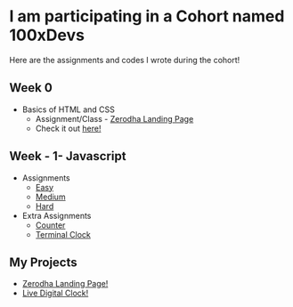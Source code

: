 # I am participating in a Cohort named 100xDevs
Here are the assignments and codes I wrote during the cohort!
## Week 0
- Basics of HTML and CSS
  - Assignment/Class - [Zerodha Landing Page]([https://github.com/SamyakMahajan/Zerodha_Landing_Page])
  - Check it out [here!](https://SamyakMahajan.github.io/Zerodha_Landing_Page/index.html)

## Week - 1- Javascript
- Assignments
  - [Easy](https://github.com/SamyakMahajan/assignments/tree/master/01-js/easy)
  - [Medium](https://github.com/SamyakMahajan/assignments/01-js/medium)
  - [Hard](https://github.com/SamyakMahajan/assignments/01-js/hard)
- Extra Assignments
    - [Counter](https://github.com/dexter-ifti/100Xdevs/blob/main/Week-1/class-assignments/counter.js)
    - [Terminal Clock](https://github.com/SamyakMahajan/assignments/blob/master/01-js/terminal_clock.js)
     
## My Projects
- [Zerodha Landing Page!](https://SamyakMahajan.github.io/Zerodha_Landing_Page/index.html)
- [Live Digital Clock!](https://samyakmahajan.github.io/Digital_Clock_Website/index.html)

